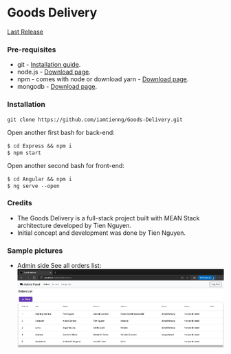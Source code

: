 # Goods Delivery
[Last Release](https://github.com/iamtienng/Goods-Delivery/releases)

### Pre-requisites
* git - [Installation guide](https://git-scm.com/book/en/v2/Getting-Started-Installing-Git).
* node.js - [Download page](https://nodejs.org/en/download/).
* npm - comes with node or download yarn - [Download page](https://yarnpkg.com/lang/en/docs/install).
* mongodb - [Download page](https://www.mongodb.com/download-center/community).

### Installation 
``` 
git clone https://github.com/iamtienng/Goods-Delivery.git
``` 
Open another first bash for back-end:
``` 
$ cd Express && npm i
$ npm start
``` 
Open another second bash for front-end:
``` 
$ cd Angular && npm i
$ ng serve --open
``` 

### Credits 
- The Goods Delivery is a full-stack project built with MEAN Stack architecture developed by Tien Nguyen.
- Initial concept and development was done by Tien Nguyen.

### Sample pictures
* Admin side
See all orders list:
![alt text](https://raw.githubusercontent.com/iamtienng/Goods-Delivery/master/Samples/Picture1.png?token=AIN2U5VRH7OTOD2IGD6Y74C7B3JJU)
